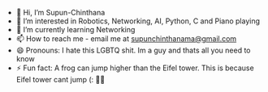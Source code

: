 - 👋 Hi, I’m Supun-Chinthana
- 👀 I’m interested in Robotics, Networking, AI, Python, C and Piano playing
- 🌱 I’m currently learning Networking
- 📫 How to reach me - email me at supunchinthanama@gmail.com
- 😄 Pronouns: I hate this LGBTQ shit. Im a guy and thats all you need to know
- ⚡ Fun fact: A frog can jump higher than the Eifel tower. This is because Eifel tower cant jump (: 🤷‍♂️

<!---
Supun-Chinthana/Supun-Chinthana is a ✨ special ✨ repository because its `README.md` (this file) appears on your GitHub profile.
You can click the Preview link to take a look at your changes.
--->
